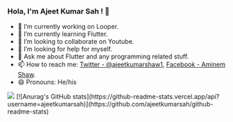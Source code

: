 


### Hola, I'm Ajeet Kumar Sah ! 👋



- 🔭 I’m currently working on Looper.
- 🌱 I’m currently learning Flutter.
- 👯 I’m looking to collaborate on Youtube.
- 🤔 I’m looking for help for myself.
- 💬 Ask me about Flutter and any programming related stuff.
- 📫 How to reach me: [Twitter - @ajeetkumarshaw1](https://twitter.com/ajeetkumarshaw1),
                      [Facebook - Aminem Shaw](https://www.facebook.com/ajeetkumar.shaw.925).
- 😄 Pronouns: He/his


<img src="https://github-readme-stats.vercel.app/api?username=Ajeetshaw&&show_icons=true&title_color=ffffff&icon_color=00c1bc&text_color=daf7dc&bg_color=151515">
[![Anurag's GitHub stats](https://github-readme-stats.vercel.app/api?username=ajeetkumarsah)](https://github.com/ajeetkumarsah/github-readme-stats)
  


